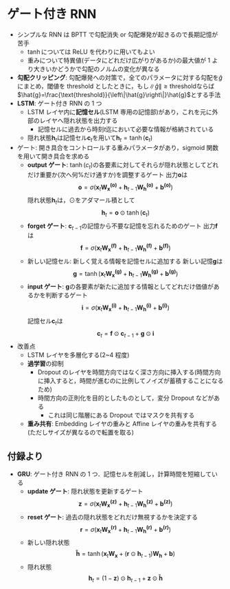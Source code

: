 # ゲート付き RNN

- シンプルな RNN は BPTT で勾配消失 or 勾配爆発が起きるので長期記憶が苦手
  - $\tanh$については ReLU を代わりに用いてもよい
  - 重みについて特異値(データにどれだけ広がりがあるか)の最大値が 1 より大きいかどうかで勾配のノルムの変化が異なる
- **勾配クリッピング**: 勾配爆発への対策で，全てのパラメータに対する勾配を$\hat{g}$にまとめ，閾値を threshold としたときに，もし$\left\|\hat{g}\right\|\geq\text{threshold}$ならば$\hat{g}=\frac{\text{threshold}}{\left\|\hat{g}\right\|}\hat{g}$とする手法
- **LSTM**: ゲート付き RNN の 1 つ
  - LSTM レイヤ内に**記憶セル**(LSTM 専用の記憶部)があり，これを元に外部のレイヤへ隠れ状態を出力する
    - 記憶セルに過去から時刻$t$迄において必要な情報が格納されている
  - 隠れ状態$\bm{h}_t$は記憶セル$\bm{c}_t$を用いて$\bm{h}_t=\tanh\left(\bm{c}_t\right)$
- ゲート: 開き具合をコントロールする重みパラメータがあり，sigmoid 関数を用いて開き具合を求める
  - **output ゲート**: $\tanh(c_t)$の各要素に対してそれらが隠れ状態としてどれだけ重要か(次へ何%だけ通すか)を調整するゲート
    出力$\bm{o}$は
    $$
    \bm{o}=\sigma\left(\bm{x}_t\bm{W_x^{\left(o\right)}}+\bm{h}_{t-1}\bm{W_h^{\left(o\right)}}+\bm{b^{\left(o\right)}}\right)
    $$
    隠れ状態$\bm{h}_t$は，$\odot$をアダマール積として
    $$
    \bm{h}_t=\bm{o}\odot\tanh\left(\bm{c}_t\right)
    $$
  - **forget ゲート**: $\bm{c}_{t-1}$の記憶から不要な記憶を忘れるためのゲート
    出力$\bm{f}$は
    $$
    \bm{f}=\sigma\left(\bm{x}_t\bm{W_x^{\left(f\right)}}+\bm{h}_{t-1}\bm{W_h^{\left(f\right)}}+\bm{b^{\left(f\right)}}\right)
    $$
  - 新しい記憶セル: 新しく覚える情報を記憶セルに追加する
    新しい記憶$\bm{g}$は
    $$
    \bm{g}=\tanh\left(\bm{x}_t\bm{W_x^{\left(g\right)}}+\bm{h}_{t-1}\bm{W_h^{\left(g\right)}}+\bm{b^{\left(g\right)}}\right)
    $$
  - **input ゲート**: $\bm{g}$の各要素が新たに追加する情報としてどれだけ価値があるかを判断するゲート
    $$
    \bm{i}=\sigma\left(\bm{x}_t\bm{W_x^{\left(i\right)}}+\bm{h}_{t-1}\bm{W_h^{\left(i\right)}}+\bm{b^{\left(i\right)}}\right)
    $$
    記憶セル$\bm{c}_t$は
    $$
    \bm{c}_t=\bm{f}\odot\bm{c}_{t-1}+\bm{g}\odot\bm{i}
    $$
- 改善点
  - LSTM レイヤを多層化する(2~4 程度)
  - **過学習**の抑制
    - Dropout のレイヤを時間方向ではなく深さ方向に挿入する(時間方向に挿入すると，時間が進むのに比例してノイズが蓄積することになるため)
    - 時間方向の正則化を目的としたものとして，変分 Dropout などがある
      - これは同じ階層にある Dropout ではマスクを共有する
  - **重み共有**: Embedding レイヤの重みと Affine レイヤの重みを共有する(ただしサイズが異なるので転置を取る)

## 付録より

- **GRU**: ゲート付き RNN の 1 つ．記憶セルを削減し，計算時間を短縮している
  - **update ゲート**: 隠れ状態を更新するゲート
    $$
    \bm{z}=\sigma\left(\bm{x}_t\bm{W_x^{\left(z\right)}}+\bm{h}_{t-1}\bm{W_h^{\left(z\right)}}+\bm{b^{\left(z\right)}}\right)
    $$
  - **reset ゲート**: 過去の隠れ状態をどれだけ無視するかを決定する
    $$
    \bm{r}=\sigma\left(\bm{x}_t\bm{W_x^{\left(r\right)}}+\bm{h}_{t-1}\bm{W_h^{\left(r\right)}}+\bm{b^{\left(r\right)}}\right)
    $$
  - 新しい隠れ状態
    $$
    \bm{\tilde{h}}=\tanh\left(\bm{x}_t\bm{W_x}+\left(\bm{r}\odot\bm{h}_{t-1}\right)\bm{W_h}+\bm{b}\right)
    $$
  - 隠れ状態
    $$
    \bm{h}_t=\left(1-\bm{z}\right)\odot\bm{h}_{t-1}+\bm{z}\odot\bm{\tilde{h}}
    $$
